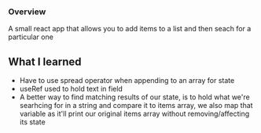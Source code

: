 ### Overview
A small react app that allows you to add items to a list and then seach for a particular one

## What I learned 
- Have to use spread operator when appending to an array for state
- useRef used to hold text in field
- A better way to find matching results of our state, is to hold what we're searhcing for in a string and 
compare it to items array, we also map that variable as it'll print our original items array without removing/affecting its state